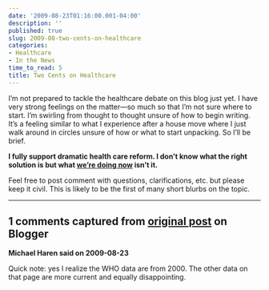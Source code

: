```yaml
---
date: '2009-08-23T01:16:00.001-04:00'
description: ''
published: true
slug: 2009-08-two-cents-on-healthcare
categories:
- Healthcare
- In the News
time_to_read: 5
title: Two Cents on Healthcare
---
```



I’m not prepared to tackle the healthcare debate on this blog just yet. I have very strong feelings on the matter—so much so that I’m not sure where to start. I’m swirling from thought to thought unsure of how to begin writing. It’s a feeling similar to what I experience after a house move where I just walk around in circles unsure of how or what to start unpacking. So I’ll be brief. 

**I fully support dramatic health care reform. I don’t know what the right solution is but what [we’re doing now](http://www.photius.com/rankings/healthranks.html) isn’t it.**

Feel free to post comment with questions, clarifications, etc. but please keep it civil. This is likely to be the first of many short blurbs on the topic.

---

## 1 comments captured from [original post](https://blog.wassupy.com/2009/08/two-cents-on-healthcare.html) on Blogger

**Michael Haren said on 2009-08-23**

Quick note: yes I realize the WHO data are from 2000. The other data on that page are more current and equally disappointing.

